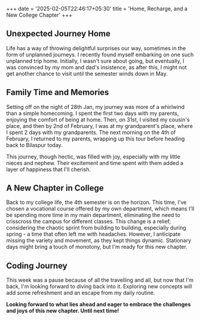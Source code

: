 +++
date = '2025-02-05T22:46:17+05:30'
title = 'Home, Recharge, and a New College Chapter'
+++

## Unexpected Journey Home

Life has a way of throwing delightful surprises our way, sometimes in the form of unplanned journeys. I recently found myself embarking on one such unplanned trip home. Initially, I wasn't sure about going, but eventually, I was convinced by my mom and dad's insistence, as after this, I might not get another chance to visit until the semester winds down in May.

## Family Time and Memories

Setting off on the night of 28th Jan, my journey was more of a whirlwind than a simple homecoming. I spent the first two days with my parents, enjoying the comfort of being at home. Then, on 31st, I visited my cousin's place, and then by 2nd of February, I was at my grandparent's place, where I spent 2 days with my grandparents. The next morning on the 4th of February, I returned to my parents, wrapping up this tour before heading back to Bilaspur today.

This journey, though hectic, was filled with joy, especially with my little nieces and nephew. Their excitement and time spent with them added a layer of happiness that I'll cherish.

## A New Chapter in College

Back to my college life, the 4th semester is on the horizon. This time, I've chosen a vocational course offered by my own department, which means I'll be spending more time in my main department, eliminating the need to crisscross the campus for different classes. This change is a relief, considering the chaotic sprint from building to building, especially during spring - a time that often left me with headaches. However, I anticipate missing the variety and movement, as they kept things dynamic. Stationary days might bring a touch of monotony, but I'm ready for this new chapter.

## Coding Journey

This week was a pause because of all the travelling and all, but now that I'm back, I'm looking forward to diving back into it. Exploring new concepts will add some refreshment and an escape from my daily routine.

**Looking forward to what lies ahead and eager to embrace the challenges and joys of this new chapter. Until next time!**
